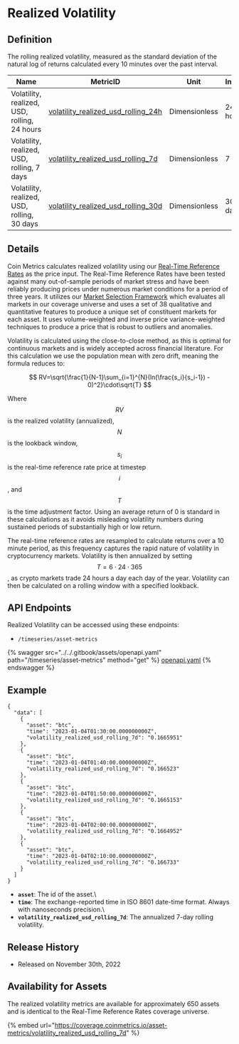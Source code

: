 # Realized Volatility

## Definition

The rolling realized volatility, measured as the standard deviation of the natural log of returns calculated every 10 minutes over the past interval.

<table><thead><tr><th width="224">Name</th><th width="296">MetricID</th><th>Unit</th><th>Interval</th></tr></thead><tbody><tr><td>Volatility, realized, USD, rolling, 24 hours</td><td><a href="https://coverage.coinmetrics.io/search-results?query=volatility_realized_usd_rolling_24h">volatility_realized_usd_rolling_24h</a></td><td>Dimensionless</td><td>24 hours</td></tr><tr><td>Volatility, realized, USD, rolling, 7 days</td><td><a href="https://coverage.coinmetrics.io/search-results?query=volatility_realized_usd_rolling_7d">volatility_realized_usd_rolling_7d</a></td><td>Dimensionless</td><td>7 days</td></tr><tr><td>Volatility, realized, USD, rolling, 30 days</td><td><a href="https://coverage.coinmetrics.io/search-results?query=volatility_realized_usd_rolling_30d">volatility_realized_usd_rolling_30d</a></td><td>Dimensionless</td><td>30 days</td></tr></tbody></table>

## Details

Coin Metrics calculates realized volatility using our [Real-Time Reference Rates](../methodologies/coin-metrics-prices-methodology.md#reference-rates-calculation-methodology) as the price input. The Real-Time Reference Rates have been tested against many out-of-sample periods of market stress and have been reliably producing prices under numerous market conditions for a period of three years. It utilizes our [Market Selection Framework](../methodologies/coin-metrics-prices-methodology.md#data-inputs) which evaluates all markets in our coverage universe and uses a set of 38 qualitative and quantitative features to produce a unique set of constituent markets for each asset. It uses volume-weighted and inverse price variance-weighted techniques to produce a price that is robust to outliers and anomalies.

Volatility is calculated using the close-to-close method, as this is optimal for continuous markets and is widely accepted across financial literature. For this calculation we use the population mean with zero drift, meaning the formula reduces to:

$$
RV=\sqrt{\frac{1}{N-1}\sum_{i=1}^{N}(ln(\frac{s_i}{s_i-1}) - 0)^2}\cdot\sqrt{T}
$$

Where $$RV$$is the realized volatility (annualized), $$N$$is the lookback window, $${s_i}$$ is the real-time reference rate price at timestep $$i$$, and $$T$$ is the time adjustment factor. Using an average return of 0 is standard in these calculations as it avoids misleading volatility numbers during sustained periods of substantially high or low return.

The real-time reference rates are resampled to calculate returns over a 10 minute period, as this frequency captures the rapid nature of volatility in cryptocurrency markets. Volatility is then annualized by setting $$T=6⋅24⋅365$$, as crypto markets trade 24 hours a day each day of the year. Volatility can then be calculated on a rolling window with a specified lookback.

## API Endpoints

Realized Volatility can be accessed using these endpoints:

* `/timeseries/asset-metrics`

{% swagger src="../../.gitbook/assets/openapi.yaml" path="/timeseries/asset-metrics" method="get" %}
[openapi.yaml](../../.gitbook/assets/openapi.yaml)
{% endswagger %}

## Example

```
{
  "data": [
    {
      "asset": "btc",
      "time": "2023-01-04T01:30:00.000000000Z",
      "volatility_realized_usd_rolling_7d": "0.1665951"
    },
    {
      "asset": "btc",
      "time": "2023-01-04T01:40:00.000000000Z",
      "volatility_realized_usd_rolling_7d": "0.166523"
    },
    {
      "asset": "btc",
      "time": "2023-01-04T01:50:00.000000000Z",
      "volatility_realized_usd_rolling_7d": "0.1665153"
    },
    {
      "asset": "btc",
      "time": "2023-01-04T02:00:00.000000000Z",
      "volatility_realized_usd_rolling_7d": "0.1664952"
    },
    {
      "asset": "btc",
      "time": "2023-01-04T02:10:00.000000000Z",
      "volatility_realized_usd_rolling_7d": "0.166733"
    }
  ]
}
```

* **`asset`**: The id of the asset.\\
* **`time`**: The exchange-reported time in ISO 8601 date-time format. Always with nanoseconds precision.\\
* **`volatility_realized_usd_rolling_7d`**: The annualized 7-day rolling volatility.

## Release History

* Released on November 30th, 2022

## Availability for Assets

The realized volatility metrics are available for approximately 650 assets and is identical to the Real-Time Reference Rates coverage universe.

{% embed url="https://coverage.coinmetrics.io/asset-metrics/volatility_realized_usd_rolling_7d" %}
